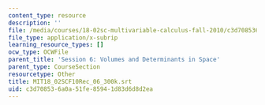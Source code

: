 ```yaml
---
content_type: resource
description: ''
file: /media/courses/18-02sc-multivariable-calculus-fall-2010/c3d708536a0a51fe85941d83d6d8d2ea_MIT18_02SCF10Rec_06_300k.vtt
file_type: application/x-subrip
learning_resource_types: []
ocw_type: OCWFile
parent_title: 'Session 6: Volumes and Determinants in Space'
parent_type: CourseSection
resourcetype: Other
title: MIT18_02SCF10Rec_06_300k.srt
uid: c3d70853-6a0a-51fe-8594-1d83d6d8d2ea
---
```

